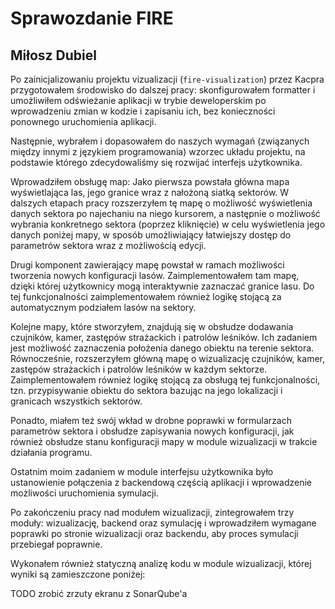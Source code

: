 # Sprawozdanie FIRE

## Miłosz Dubiel
Po zainicjalizowaniu projektu vizualizacji (`fire-visualization`) przez Kacpra przygotowałem środowisko do dalszej pracy: skonfigurowałem formatter i umożliwiłem odświeżanie aplikacji w trybie deweloperskim po wprowadzeniu zmian w kodzie i zapisaniu ich, bez konieczności ponownego uruchomienia aplikacji.

Następnie, wybrałem i dopasowałem do naszych wymagań (związanych między innymi z językiem programowania) wzorzec układu projektu, na podstawie którego zdecydowaliśmy się rozwijać interfejs użytkownika.

Wprowadziłem obsługę map:
Jako pierwsza powstała główna mapa wyświetlająca las, jego granice wraz z nałożoną siatką sektorów. W dalszych etapach pracy rozszerzyłem tę mapę o możliwość wyświetlenia danych sektora po najechaniu na niego kursorem, a następnie o możliwość wybrania konkretnego sektora (poprzez kliknięcie) w celu wyświetlenia jego danych poniżej mapy, w sposób umożliwiający łatwiejszy dostęp do parametrów sektora wraz z możliwością edycji.

Drugi komponent zawierający mapę powstał w ramach możliwości tworzenia nowych konfiguracji lasów. Zaimplementowałem tam mapę, dzięki której użytkownicy mogą interaktywnie zaznaczać granice lasu. Do tej funkcjonalności zaimplementowałem również logikę stojącą za automatycznym podziałem lasów na sektory.

Kolejne mapy, które stworzyłem, znajdują się w obsłudze dodawania czujników, kamer, zastępów strażackich i patrolów leśników. Ich zadaniem jest możliwość zaznaczenia położenia danego obiektu na terenie sektora.
Równocześnie, rozszerzyłem główną mapę o wizualizację czujników, kamer, zastępów strażackich i patrolów leśników w każdym sektorze. Zaimplementowałem również logikę stojącą za obsługą tej funkcjonalności, tzn. przypisywanie obiektu do sektora bazując na jego lokalizacji i granicach wszystkich sektorów.

Ponadto, miałem też swój wkład w drobne poprawki w formularzach parametrów sektora i obsłudze zapisywania nowych konfiguracji, jak również obsłudze stanu konfiguracji mapy w module wizualizacji w trakcie działania programu.

Ostatnim moim zadaniem w module interfejsu użytkownika było ustanowienie połączenia z backendową częścią aplikacji i wprowadzenie możliwości uruchomienia symulacji.

Po zakończeniu pracy nad modułem wizualizacji, zintegrowałem trzy moduły: wizualizację, backend oraz symulację i wprowadziłem wymagane poprawki po stronie wizualizacji oraz backendu, aby proces symulacji przebiegał poprawnie.

Wykonałem również statyczną analizę kodu w module wizualizacji, której wyniki są zamieszczone poniżej:

TODO zrobić zrzuty ekranu z SonarQube'a